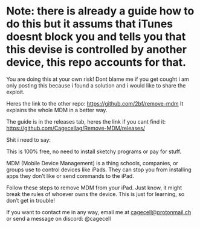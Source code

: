 # Note: there is already a guide how to do this but it assums that iTunes doesnt block you and tells you that this devise is controlled by another device, this repo accounts for that.
You are doing this at your own risk! 
Dont blame me if you get cought i am only posting this because i found a solution and i would like to share the exploit.

Heres the link to the other repo: https://github.com/2bf/remove-mdm
It explains the whole MDM in a better way.

The guide is in the releases tab, 
heres the link if you cant find it: https://github.com/Cagecellag/Remove-MDM/releases/

Shit i need to say: 

This is 100% free, no need to install sketchy programs or pay for stuff.

MDM (Mobile Device Management) is a thing schools, companies, or groups use to control devices like iPads. They can stop you from installing apps they don’t like or send commands to the iPad.

Follow these steps to remove MDM from your iPad. Just know, it might break the rules of whoever owns the device. This is just for learning, so don’t get in trouble!

If you want to contact me in any way, email me at cagecell@protonmail.ch or send a message on discord: @cagecell
